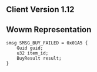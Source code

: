 ## Client Version 1.12

## Wowm Representation
```rust,ignore
smsg SMSG_BUY_FAILED = 0x01A5 {
    Guid guid;    
    u32 item_id;    
    BuyResult result;    
}

```
